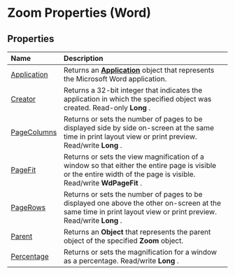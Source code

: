 
# Zoom Properties (Word)

## Properties



|**Name**|**Description**|
|:-----|:-----|
|[Application](1946d7d3-ad39-af1f-106b-0a4d8b231ec6.md)|Returns an  **[Application](d1cf6f8f-4e88-bf01-93b4-90a83f79cb44.md)** object that represents the Microsoft Word application.|
|[Creator](6505d975-4e4d-1af3-4bc6-0b0642206550.md)|Returns a 32-bit integer that indicates the application in which the specified object was created. Read-only  **Long** .|
|[PageColumns](b515af7b-c579-97aa-8278-8b2ad96f8602.md)|Returns or sets the number of pages to be displayed side by side on-screen at the same time in print layout view or print preview. Read/write  **Long** .|
|[PageFit](ead399ec-f05f-0f28-4337-726fa3b04146.md)|Returns or sets the view magnification of a window so that either the entire page is visible or the entire width of the page is visible. Read/write  **WdPageFit** .|
|[PageRows](15db7c14-ee98-bac7-179a-018f4cb47fb9.md)|Returns or sets the number of pages to be displayed one above the other on-screen at the same time in print layout view or print preview. Read/write  **Long** .|
|[Parent](5a9d6429-ee91-2abd-125b-64c9019641e4.md)|Returns an  **Object** that represents the parent object of the specified **Zoom** object.|
|[Percentage](4d49583f-6991-3c6d-fcf4-535e6663c3b7.md)|Returns or sets the magnification for a window as a percentage. Read/write  **Long** .|

